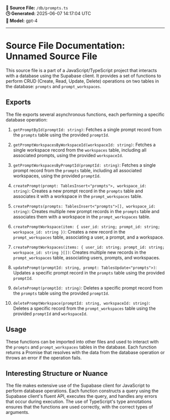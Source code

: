 **📄 Source File:** `/db/prompts.ts`  
**🕒 Generated:** 2025-06-07 14:17:04 UTC  
**🤖 Model:** gpt-4

---

# Source File Documentation: Unnamed Source File

This source file is a part of a JavaScript/TypeScript project that interacts with a database using the Supabase client. It provides a set of functions to perform CRUD (Create, Read, Update, Delete) operations on two tables in the database: `prompts` and `prompt_workspaces`.

## Exports

The file exports several asynchronous functions, each performing a specific database operation:

1. `getPromptById(promptId: string)`: Fetches a single prompt record from the `prompts` table using the provided `promptId`.

2. `getPromptWorkspacesByWorkspaceId(workspaceId: string)`: Fetches a single workspace record from the `workspaces` table, including all associated prompts, using the provided `workspaceId`.

3. `getPromptWorkspacesByPromptId(promptId: string)`: Fetches a single prompt record from the `prompts` table, including all associated workspaces, using the provided `promptId`.

4. `createPrompt(prompt: TablesInsert<"prompts">, workspace_id: string)`: Creates a new prompt record in the `prompts` table and associates it with a workspace in the `prompt_workspaces` table.

5. `createPrompts(prompts: TablesInsert<"prompts">[], workspace_id: string)`: Creates multiple new prompt records in the `prompts` table and associates them with a workspace in the `prompt_workspaces` table.

6. `createPromptWorkspace(item: { user_id: string; prompt_id: string; workspace_id: string })`: Creates a new record in the `prompt_workspaces` table, associating a user, a prompt, and a workspace.

7. `createPromptWorkspaces(items: { user_id: string; prompt_id: string; workspace_id: string }[])`: Creates multiple new records in the `prompt_workspaces` table, associating users, prompts, and workspaces.

8. `updatePrompt(promptId: string, prompt: TablesUpdate<"prompts">)`: Updates a specific prompt record in the `prompts` table using the provided `promptId`.

9. `deletePrompt(promptId: string)`: Deletes a specific prompt record from the `prompts` table using the provided `promptId`.

10. `deletePromptWorkspace(promptId: string, workspaceId: string)`: Deletes a specific record from the `prompt_workspaces` table using the provided `promptId` and `workspaceId`.

## Usage

These functions can be imported into other files and used to interact with the `prompts` and `prompt_workspaces` tables in the database. Each function returns a Promise that resolves with the data from the database operation or throws an error if the operation fails.

## Interesting Structure or Nuance

The file makes extensive use of the Supabase client for JavaScript to perform database operations. Each function constructs a query using the Supabase client's fluent API, executes the query, and handles any errors that occur during execution. The use of TypeScript's type annotations ensures that the functions are used correctly, with the correct types of arguments.